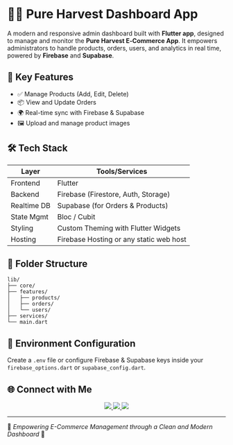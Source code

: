 # 🧑‍💼 Pure Harvest Dashboard App

A modern and responsive admin dashboard built with **Flutter app**, designed to manage and monitor the **Pure Harvest E‑Commerce App**. It empowers administrators to handle products, orders, users, and analytics in real time, powered by **Firebase** and **Supabase**.

## 🚀 Key Features

- ✅ Manage Products (Add, Edit, Delete)
- 📦 View and Update Orders
- 🌍 Real-time sync with Firebase & Supabase
- 🖼 Upload and manage product images

## 🛠️ Tech Stack

| Layer       | Tools/Services                             |
|-------------|--------------------------------------------|
| Frontend    | Flutter                                    |
| Backend     | Firebase (Firestore, Auth, Storage)        |
| Realtime DB | Supabase (for Orders & Products)           |
| State Mgmt  | Bloc / Cubit                               |
| Styling     | Custom Theming with Flutter Widgets        |
| Hosting     | Firebase Hosting or any static web host    |


## 📂 Folder Structure

```
lib/
├── core/
├── features/
│   ├── products/
│   ├── orders/
│   └── users/
├── services/
└── main.dart
```



## 🔐 Environment Configuration

Create a `.env` file or configure Firebase & Supabase keys inside your `firebase_options.dart` or `supabase_config.dart`.

## 🌐 Connect with Me

<p align="center">
  <a href="https://www.linkedin.com/in/samir-medhat-a321b920a/">
    <img src="https://img.shields.io/badge/LinkedIn-blue?style=for-the-badge&logo=linkedin" />
  </a>
  <a href="mailto:samermedhat227@gmail.com">
    <img src="https://img.shields.io/badge/Gmail-D14836?style=for-the-badge&logo=gmail&logoColor=white" />
  </a>
  <a href="https://github.com/samir-227">
    <img src="https://img.shields.io/badge/GitHub-171515?style=for-the-badge&logo=github&logoColor=white" />
  </a>
</p>

---

🚀 *Empowering E-Commerce Management through a Clean and Modern Dashboard* 🚀
